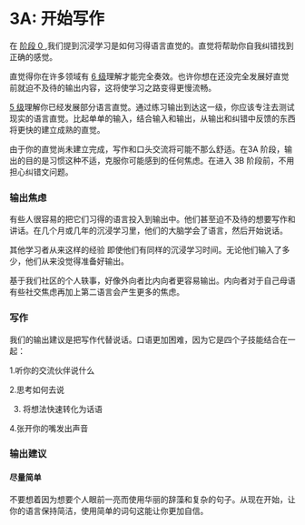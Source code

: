 # 3A: 开始写作

在 [阶段 0 ](https://refold.la/simplified/stage-0/a/what-is-immersion#How-Does-Acquisition-Work),我们提到沉浸学习是如何习得语言直觉的。直觉将帮助你自我纠错找到正确的感觉。

直觉得你在许多领域有 [6 级](https://refold.la/simplified/stage-2/a/measure-comprehension#Level-6-Automatic)理解才能完全奏效。也许你想在还没完全发展好直觉前就迫不及待的输出内容，这将使学习之路变得更慢流畅。

[5 级](https://refold.la/simplified/stage-2/a/measure-comprehension#Level-5-Comfortable)理解你已经发展部分语言直觉。通过练习输出到达这一级，你应该专注去测试现实的语言直觉。比起单单的输入，结合输入和输出，从输出和纠错中反馈的东西将更快的建立成熟的直觉。

由于你的直觉尚未建立完成，写作和口头交流将可能不那么舒适。在3A 阶段，输出的目的是习惯这种不适，克服你可能感到的任何焦虑。在进入 3B 阶段前，不用担心纠错文问题。

### 输出焦虑

有些人很容易的把它们习得的语言投入到输出中。他们甚至迫不及待的想要写作和讲话。在几个月或几年的沉浸学习里，他们的大脑学会了语言，然后开始说话。

其他学习者从来这样的经验 即使他们有同样的沉浸学习时间。无论他们输入了多少，他们从来没觉得准备好输出。

基于我们社区的个人轶事，好像外向者比内向者更容易输出。内向者对于自己母语有些社交焦虑再加上第二语言会产生更多的焦虑。

### 写作

我们的输出建议是把写作代替说话。口语更加困难，因为它是四个子技能结合在一起：

1.听你的交流伙伴说什么

2.思考如何去说

3. 将想法快速转化为话语

4.张开你的嘴发出声音

### 输出建议

#### 尽量简单

不要想着因为想要个人眼前一亮而使用华丽的辞藻和复杂的句子。从现在开始，让你的语言保持简洁，使用简单的词句这能让你更加自信。